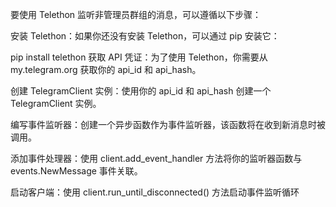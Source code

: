要使用 Telethon 监听非管理员群组的消息，可以遵循以下步骤：

安装 Telethon：如果你还没有安装 Telethon，可以通过 pip 安装它：

pip install telethon
获取 API 凭证：为了使用 Telethon，你需要从 my.telegram.org 获取你的 api_id 和 api_hash。

创建 TelegramClient 实例：使用你的 api_id 和 api_hash 创建一个 TelegramClient 实例。

编写事件监听器：创建一个异步函数作为事件监听器，该函数将在收到新消息时被调用。

添加事件处理器：使用 client.add_event_handler 方法将你的监听器函数与 events.NewMessage 事件关联。

启动客户端：使用 client.run_until_disconnected() 方法启动事件监听循环